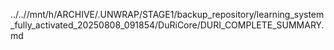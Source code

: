 ../..//mnt/h/ARCHIVE/.UNWRAP/STAGE1/backup_repository/learning_system_fully_activated_20250808_091854/DuRiCore/DURI_COMPLETE_SUMMARY.md
